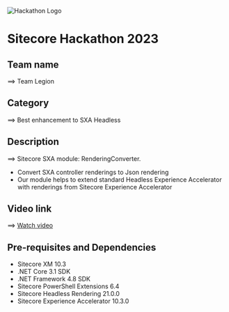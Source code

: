 ![Hackathon Logo](docs/images/hackathon.png?raw=true "Hackathon Logo")

# Sitecore Hackathon 2023

## Team name

⟹ Team Legion

## Category

⟹ Best enhancement to SXA Headless

## Description

⟹ Sitecore SXA module: RenderingConverter.

-   Convert SXA controller renderings to Json rendering
-   Our module helps to extend standard Headless Experience Accelerator with renderings from Sitecore Experience Accelerator

## Video link

⟹ [Watch video](https://www.youtube.com/watch?v=lxz-n1A71Us&ab_channel=%D0%90%D1%80%D1%82%D0%B5%D0%BC%D0%92%D1%96%D0%BD%D0%BD%D1%96%D0%BA)

## Pre-requisites and Dependencies

-   Sitecore XM 10.3
-   .NET Core 3.1 SDK
-   .NET Framework 4.8 SDK
-   Sitecore PowerShell Extensions 6.4
-   Sitecore Headless Rendering 21.0.0
-   Sitecore Experience Accelerator 10.3.0
